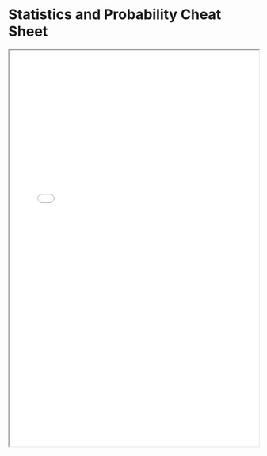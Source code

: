 <!-- <embed src="551_stats.pdf" width="800px" height="2100px" /> -->

<!-- <object data="551_stats.pdf" type="application/pdf" width="100%" height="100%> -->

# Statistics and Probability Cheat Sheet

<iframe width="100%" height="800" src="551_stats.pdf">
